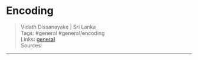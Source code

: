 # Encoding

> Vidath Dissanayake | Sri Lanka  
> Tags: #general #general/encoding  
> Links: [general](../general.md)  
> Sources:  

---